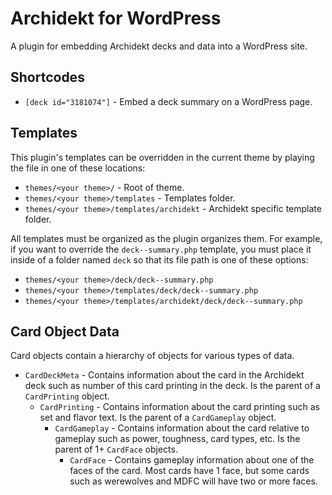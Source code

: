 # Archidekt for WordPress

A plugin for embedding Archidekt decks and data into a WordPress site.

## Shortcodes

* `[deck id="3181074"]` - Embed a deck summary on a WordPress page.

## Templates

This plugin's templates can be overridden in the current theme by playing the file in one of these locations:

* `themes/<your theme>/` - Root of theme.
* `themes/<your theme>/templates` - Templates folder.
* `themes/<your theme>/templates/archidekt` - Archidekt specific template folder.

All templates must be organized as the plugin organizes them. For example, if you want to override the `deck--summary.php` template, you must place it inside of a folder named `deck` so that its file path is one of these options:

* `themes/<your theme>/deck/deck--summary.php`
* `themes/<your theme>/templates/deck/deck--summary.php`
* `themes/<your theme>/templates/archidekt/deck/deck--summary.php`

## Card Object Data

Card objects contain a hierarchy of objects for various types of data.

* `CardDeckMeta` - Contains information about the card in the Archidekt deck such as number of this card printing in the deck. Is the parent of a `CardPrinting` object.
	* `CardPrinting` - Contains information about the card printing such as set and flavor text. Is the parent of a `CardGameplay` object.
		* `CardGameplay` - Contains information about the card relative to gameplay such as power, toughness, card types, etc. Is the parent of 1+ `CardFace` objects.
			* `CardFace` - Contains gameplay information about one of the faces of the card. Most cards have 1 face, but some cards such as werewolves and MDFC will have two or more faces.  
